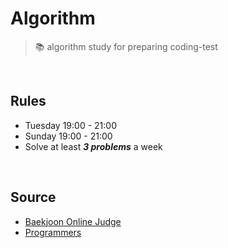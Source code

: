 # Algorithm

>  📚 algorithm study for preparing coding-test

<br/>

## Rules
- Tuesday 19:00 - 21:00
- Sunday 19:00 - 21:00
- Solve at least ___3 problems___ a week

<br />

## Source

- [Baekjoon Online Judge](https://www.acmicpc.net/)
- [Programmers](https://programmers.co.kr/)
